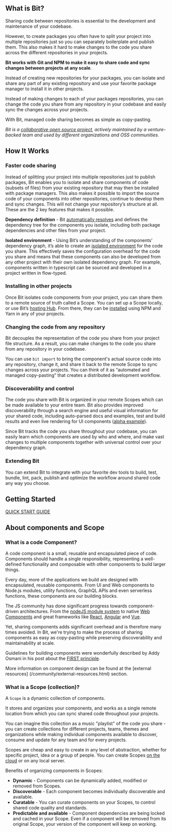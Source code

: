 
## What is Bit?

Sharing code between repositories is essential to the development and maintenance of your codebase.

However, to create packages you often have to split your project into multiple repositories just so you can separately boilerplate and publish them. This also makes it hard to make changes to the code you share across the different repositories in your projects.

**Bit works with Git and NPM to make it easy to share code and sync changes between projects at any scale**.

Instead of creating new repositories for your packages, you can isolate and share any part of any existing repository and use your favorite package manager to install it in other projects.

Instead of making changes to each of your packages repositories, you can change the code you share from any repository in your codebase and easily sync the changes across your projects.

With Bit, managed code sharing becomes as simple as copy-pasting.

*Bit is a [collaborative open source project](https://github.com/teambit/bit), actively maintained by a venture-backed team and used by different organizations and OSS communities*.

## How It Works

### Faster code sharing

Instead of splitting your project into multiple repositories just to publish packages, Bit enables you to isolate and share components of code (subsets of files) from your existing repository that may then be installed with package managers. This also makes it possible to import the source code of your components into other repositories, continue to develop them and sync changes. This will not change your repository’s structure at all. These are the 2 key features that makes it possible.

**Dependency definition** - Bit [automatically resolves](/docs.bitsrc.io/docs/isolating-and-tracking-components.html) and defines the dependency tree for the components you isolate, including both package dependencies and other files from your project.

**Isolated environment** - Using Bit’s understanding of the components’ dependency graph, it’s able to create an [isolated environment](/docs.bitsrc.io/docs/ext-concepts.html) for the code you share. This effectively saves the configuration overhead for the code you share and means that these components can also be developed from any other project with their own isolated dependency graph. For example, components written in typescript can be sourced and developed in a project written in flow-typed.

### Installing in other projects

Once Bit isolates code components from your project, you can share them to a remote source of truth called a Scope. You can set up a Scope locally, or use Bit’s [hosting Hub](https://bitsrc.io). From there, they can be [installed](/docs.bitsrc.io/docs/installing-components-using-package-managers.html) using NPM and Yarn in any of your projects.

### Changing the code from any repository

Bit decouples the representation of the code you share from your project file structure.
As a result, you can make changes to the code you share from any repository in your codebase.

You can use `bit import` to bring the component's actual source code into any repository, change it, and share it back to the remote Scope to sync changes across your projects. You can think of it as “automated and managed copy-pasting” that creates a distributed development workflow.

### Discoverability and control

The code you share with Bit is organized in your remote Scopes which can be made available to your entire team. Bit also provides improved discoverability through a search engine and useful visual information for your shared code, including auto-parsed docs and examples, test and build results and even live rendering for UI components ([alpha example](https://bitsrc.io/bit/movie-app)).

Since Bit tracks the code you share throughout your codebase, you can easily learn which components are used by who and where, and make vast changes to multiple components together with universal control over your dependency graph.


### Extending Bit

You can extend Bit to integrate with your favorite dev tools to build, test, bundle, lint, pack, publish and optimize the workflow around shared code any way you choose.

## Getting Started

[QUICK START GUIDE](/docs.bitsrc.io/docs/quick-start.html)

## About components and Scope

### What is a code Component?

A code component is a small, reusable and encapsulated piece of code. Components should handle a single responsibility, representing a well-defined functionality and composable with other components to build larger things.

Every day, more of the applications we build are designed with encapsulated, reusable components. From UI and Web components to Node.js modules, utility functions, GraphQL APIs and even serverless functions, these components are our building blocks.

The JS community has done significant progress towards component-driven architectures. From the [nodeJS module system](https://nodejs.org/api/modules.html) to native [Web Components](https://developer.mozilla.org/en-US/docs/Web/Web_Components) and  great frameworks like [React](https://reactjs.com), [Angular](https://angular.io) and [Vue](https://vuejs.org/).

Yet, sharing components adds significant overhead and is therefore many times avoided. In Bit, we're trying to make the process of sharing components as easy as copy-pasting while preserving discoverability and maintainability at scale.

Guidelines for building components were wonderfully described by Addy Osmani in his post about the [FIRST principle](https://addyosmani.com/first/).

More information on component design can be found at the [external resources] (/community/external-resources.html) section.

### What is a Scope (collection)?

A `Scope` is a dynamic collection of components. 

It stores and organizes your components, and works as a single remote location from which you can sync shared code throughout your projects.

You can imagine this collection as a music "playlist" of the code you share - you can create collections for different projects, teams, themes and organizations while making individual components available to discover, consume and update for any team and for every projects. 

Scopes are cheap and easy to create in any level of abstraction, whether for specific project, idea or a group of people. You can create Scopes [on the cloud](https://bitsrc.io) or on any local server.

Benefits of organizing components in Scopes:

- **Dynamic** - Components can be dynamically added, modified or removed from Scopes.
- **Discoverable** - Each component becomes individually discoverable and available.
- **Curatable** - You can curate components on your Scopes, to control shared code quality and standards.
- **Predictable and available** - Component dependencies are being locked and cached in your Scope. Even if a component will be removed from its original Scope, your version of the component will keep on working.